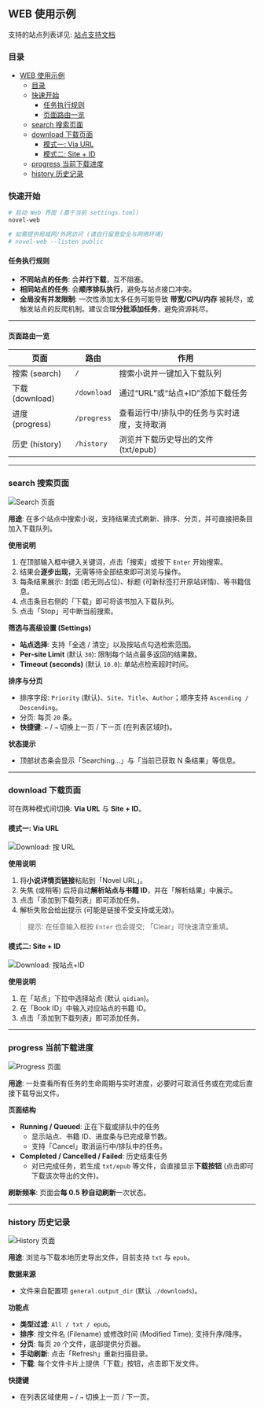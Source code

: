 ## WEB 使用示例

支持的站点列表详见: [站点支持文档](./4-supported-sites.md)

### 目录

- [WEB 使用示例](#web-使用示例)
  - [目录](#目录)
  - [快速开始](#快速开始)
    - [任务执行规则](#任务执行规则)
    - [页面路由一览](#页面路由一览)
  - [search 搜索页面](#search-搜索页面)
  - [download 下载页面](#download-下载页面)
    - [模式一: Via URL](#模式一-via-url)
    - [模式二: Site + ID](#模式二-site--id)
  - [progress 当前下载进度](#progress-当前下载进度)
  - [history 历史记录](#history-历史记录)

### 快速开始

```bash
# 启动 Web 界面 (基于当前 settings.toml)
novel-web

# 如需提供局域网/外网访问 (请自行留意安全与网络环境)
# novel-web --listen public
```

#### 任务执行规则

* **不同站点的任务**: 会**并行下载**，互不阻塞。
* **相同站点的任务**: 会**顺序排队执行**，避免与站点接口冲突。
* **全局没有并发限制**: 一次性添加太多任务可能导致 **带宽/CPU/内存** 被耗尽，或触发站点的反爬机制。建议合理**分批添加任务**，避免资源耗尽。

---

#### 页面路由一览

| 页面            | 路由         | 作用                                    |
| --------------- | ----------- | --------------------------------------- |
| 搜索 (search)   | `/`         | 搜索小说并一键加入下载队列                 |
| 下载 (download) | `/download` | 通过“URL”或“站点+ID”添加下载任务          |
| 进度 (progress) | `/progress` | 查看运行中/排队中的任务与实时进度，支持取消 |
| 历史 (history)  | `/history`  | 浏览并下载历史导出的文件 (txt/epub)       |

---

### search 搜索页面

![Search 页面](./images/NiceGUI_search_santi.png)

**用途**: 在多个站点中搜索小说，支持结果流式刷新、排序、分页，并可直接把条目加入下载队列。

**使用说明**

1. 在顶部输入框中键入关键词，点击「搜索」或按下 `Enter` 开始搜索。
2. 结果会**逐步出现**，无需等待全部结束即可浏览与操作。
3. 每条结果展示: 封面 (若无则占位)、标题 (可新标签打开原站详情)、等书籍信息。
4. 点击条目右侧的「下载」即可将该书加入下载队列。
5. 点击「Stop」可中断当前搜索。

**筛选与高级设置 (Settings)**

* **站点选择**: 支持「全选 / 清空」以及按站点勾选检索范围。
* **Per-site Limit** (默认 `30`): 限制每个站点最多返回的结果数。
* **Timeout (seconds)** (默认 `10.0`): 单站点检索超时时间。

**排序与分页**

* 排序字段: `Priority` (默认)、`Site`、`Title`、`Author`；顺序支持 `Ascending / Descending`。
* 分页: 每页 `20` 条。
* **快捷键**: `←` / `→` 切换上一页 / 下一页 (在列表区域时)。

**状态提示**

* 顶部状态条会显示「Searching...」与「当前已获取 N 条结果」等信息。

---

### download 下载页面

可在两种模式间切换: **Via URL** 与 **Site + ID**。

#### 模式一: Via URL

![Download: 按 URL](./images/NiceGUI_download_by_url.png)

**使用说明**

1. 将**小说详情页链接**粘贴到「Novel URL」。
2. 失焦 (或稍等) 后将自动**解析站点与书籍 ID**，并在「解析结果」中展示。
3. 点击「添加到下载列表」即可添加任务。
4. 解析失败会给出提示 (可能是链接不受支持或无效)。

> 提示: 在任意输入框按 `Enter` 也会提交; 「Clear」可快速清空重填。

#### 模式二: Site + ID

![Download: 按站点+ID](./images/NiceGUI_download_by_id.png)

**使用说明**

1. 在「站点」下拉中选择站点 (默认 `qidian`)。
2. 在「Book ID」中输入对应站点的书籍 ID。
3. 点击「添加到下载列表」即可添加任务。

---

### progress 当前下载进度

![Progress 页面](./images/NiceGUI_progress.png)

**用途**: 一处查看所有任务的生命周期与实时进度，必要时可取消任务或在完成后直接下载导出文件。

**页面结构**

* **Running / Queued**: 正在下载或排队中的任务
  * 显示站点、书籍 ID、进度条与已完成章节数。
  * 支持「Cancel」取消运行中/排队中的任务。
* **Completed / Cancelled / Failed**: 历史结束任务
  * 对已完成任务，若生成 `txt/epub` 等文件，会直接显示**下载按钮** (点击即可下载该次导出的文件)。

**刷新频率**: 页面会**每 0.5 秒自动刷新**一次状态。

---

### history 历史记录

![History 页面](./images/NiceGUI_history.png)

**用途**: 浏览与下载本地历史导出文件，目前支持 `txt` 与 `epub`。

**数据来源**

* 文件来自配置项 `general.output_dir` (默认 `./downloads`)。

**功能点**

* **类型过滤**: `All / txt / epub`。
* **排序**: 按文件名 (Filename) 或修改时间 (Modified Time); 支持升序/降序。
* **分页**: 每页 `20` 个文件，底部提供分页器。
* **手动刷新**: 点击「Refresh」重新扫描目录。
* **下载**: 每个文件卡片上提供「下载」按钮，点击即下发文件。

**快捷键**

* 在列表区域使用 `←` / `→` 切换上一页 / 下一页。
